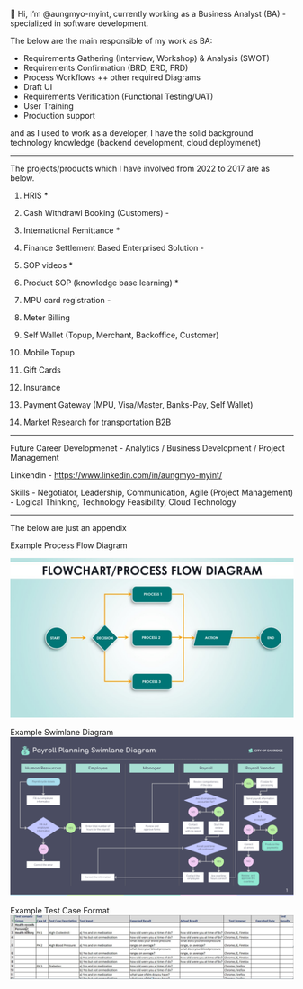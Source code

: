 
👋 Hi, I’m @aungmyo-myint, currently working as a Business Analyst (BA) - specialized in software development.


The below are the main responsible of my work as BA:

- Requirements Gathering (Interview, Workshop) & Analysis (SWOT) 
- Requirements Confirmation (BRD, ERD, FRD) 
- Process Workflows ++ other required Diagrams 
- Draft UI 
- Requirements Verification (Functional Testing/UAT) 
- User Training 
- Production support 

and as I used to work as a developer, I have the solid background technology knowledge (backend development, cloud deploymenet)


---------------------------------------------------------


The projects/products which I have involved from 2022 to 2017 are as below.

1. HRIS * 

2. Cash Withdrawl Booking (Customers) - 

3. International Remittance * 

4. Finance Settlement Based Enterprised Solution - 

5. SOP videos * 

6. Product SOP (knowledge base learning) * 

7. MPU card registration - 

8. Meter Billing 

9. Self Wallet (Topup, Merchant, Backoffice, Customer)

10. Mobile Topup 

11. Gift Cards 

12. Insurance 

13. Payment Gateway (MPU, Visa/Master, Banks-Pay, Self Wallet)

14. Market Research for transportation B2B


---------------------------------------------------------

Future Career Developmenet - Analytics / Business Development / Project Management 


Linkendin - https://www.linkedin.com/in/aungmyo-myint/


Skills - Negotiator, Leadership, Communication, Agile (Project Management)
       - Logical Thinking, Technology Feasibility, Cloud Technology


---------------------------------------------------------


The below are just an appendix 

Example Process Flow Diagram

![Alt text](/more/process_flow_crd_to_org.jpg?raw=true "ProcessFlow Diagram")


Example Swimlane Diagram
![Alt text](/more/swimlane_diagram_crd.png?raw=true "Swimlane Diagram")


Example Test Case Format
![Alt text](/more/test_case_crd.webp?raw=true "Tase Case Format")




<!---
aungmyo-myint/aungmyo-myint is a ✨ special ✨ repository because its `README.md` (this file) appears on your GitHub profile.
You can click the Preview link to take a look at your changes.
--->
